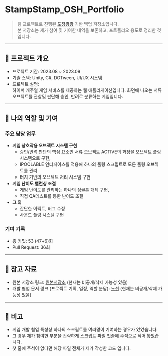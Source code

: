 # StampStamp_OSH_Portfolio

> 팀 프로젝트로 진행된 [도장쾅쾅](https://github.com/ocy-likelion/HyperGame_6) 기반 백업 저장소입니다.  
> 본 저장소는 제가 참여 및 기여한 내역을 보존하고, 포트폴리오 용도로 정리한 것입니다.

---

## 📌 프로젝트 개요
- 프로젝트 기간: 2023.08 ~ 2023.09
- 기술 스택: Unity, C#, DOTween, UI/UX 시스템
- 프로젝트 설명:  
  하이퍼 캐주얼 게임 서비스를 제공하는 웹 애플리케이션입니다.
  화면에 나오는 서류 오브젝트를 관찰및 판단해 승인, 반려로 분류하는 게임입니다.

---

## 👤 나의 역할 및 기여
### 주요 담당 업무
- **게임 상호작용 오브젝트 시스템 구현**
  - 승인/반려 판단의 핵심 요소인 서류 오브젝트 ACTIVE의 과정을 오브젝트 풀링 시스템으로 구현,
  - IPOOLABLE 인터페이스를 적용해 하나의 풀링 스크립트로 모든 풀링 오브젝트를 관리
  - 터치 기반의 오브젝트 처리 시스템 구현
- **게임 난이도 밸런싱 조절**
  - 게임 난이도를 관리하는 하나의 싱글톤 개체 구현,
  - 직접 QA테스트를 통한 난이도 조절
- **그 외**
  - 간단한 이펙트, 버그 수정
  - 사운드 풀링 시스템 구현

### 기여 기록
- 총 커밋: 53 (47+6)회  
- Pull Request: 36회

---

## 📂 참고 자료
- 원본 저장소 링크: [원본저장소](https://github.com/ocy-likelion/HyperGame_6) (현재는 비공개/삭제 가능성 있음)
- 개발 협업 문서 링크 (프로젝트 기획, 일정, 역할 분담): [노션](https://www.notion.so/likelion/24744860a4f480beb566ed9c761b111f) (현재는 비공개/삭제 가능성 있음)

---

## 📝 비고
- 게임 개발 협업 특성상 하나의 스크립트를 여러명이 기여하는 경우가 있었습니다.
- 그 경우 제가 참여한 부분을 간략하게 스크립트 파일 첫줄에 주석으로 적어 놓았습니다.
- 첫 줄에 주석이 없다면 해당 파일 전체가 제가 작성한 코드 입니다.
